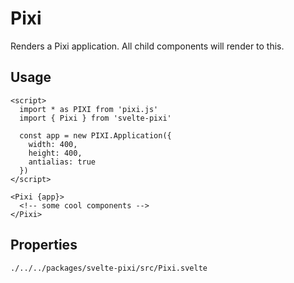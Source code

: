 # Pixi

Renders a Pixi application. All child components will render to this.

## Usage

```example
<script>
  import * as PIXI from 'pixi.js'
  import { Pixi } from 'svelte-pixi'

  const app = new PIXI.Application({
    width: 400,
    height: 400,
    antialias: true
  })
</script>

<Pixi {app}>
  <!-- some cool components -->
</Pixi>
```

## Properties

```properties
./../../packages/svelte-pixi/src/Pixi.svelte
```
